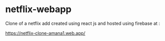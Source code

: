 # netflix-webapp

Clone of a netflix add created using react js and hosted using firebase at : 

https://netflix-clone-amana1.web.app/
